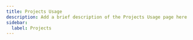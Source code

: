 ```yaml
---
title: Projects Usage
description: Add a brief description of the Projects Usage page here
sidebar:
  label: Projects
---
```

